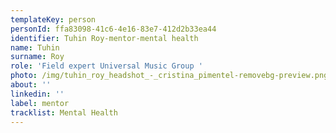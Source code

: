 ```yaml
---
templateKey: person
personId: ffa83098-41c6-4e16-83e7-412d2b33ea44
identifier: Tuhin Roy-mentor-mental health
name: Tuhin
surname: Roy
role: 'Field expert Universal Music Group '
photo: /img/tuhin_roy_headshot_-_cristina_pimentel-removebg-preview.png
about: ''
linkedin: ''
label: mentor
tracklist: Mental Health
---
```

